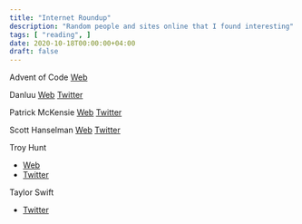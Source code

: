 ```yaml
---
title: "Internet Roundup"
description: "Random people and sites online that I found interesting"
tags: [ "reading", ]
date: 2020-10-18T00:00:00+04:00
draft: false
---
```


Advent of Code
[Web](https://adventofcode.com)

Danluu
[Web](https://danluu.com)
[Twitter](https://twitter.com/@danluu)

Patrick McKensie
[Web](https://kalzumeus.com)
[Twitter](https://twitter.com/@patio11)

Scott Hanselman
[Web](https://hanselman.com)
[Twitter](https://twitter.com/@shanselman)

Troy Hunt
- [Web](https://troyhunt.com)
- [Twitter](https://twitter.com/@troyhunt)

Taylor Swift
- [Twitter](https://twitter.com/@SwiftOnSecurity)
